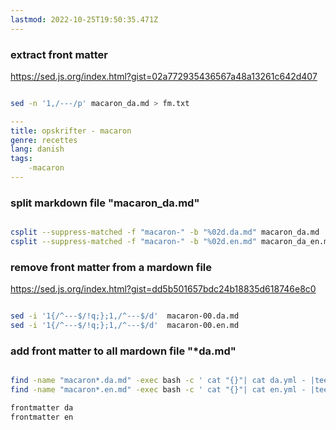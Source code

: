 ```yaml
---
lastmod: 2022-10-25T19:50:35.471Z
---
```


### extract front matter
https://sed.js.org/index.html?gist=02a772935436567a48a13261c642d407

```bash

sed -n '1,/---/p' macaron_da.md > fm.txt

```

```yaml
---
title: opskrifter - macaron
genre: recettes
lang: danish
tags:
    -macaron
---
```

### split markdown file "macaron_da.md"
```bash

csplit --suppress-matched -f "macaron-" -b "%02d.da.md" macaron_da.md '/-----/' '{*}'
csplit --suppress-matched -f "macaron-" -b "%02d.en.md" macaron_da_en.md '/-----/' '{*}'
```

### remove front matter from a mardown file
https://sed.js.org/index.html?gist=dd5b501657bdc24b18835d618746e8c0

```bash

sed -i '1{/^---$/!q;};1,/^---$/d'  macaron-00.da.md
sed -i '1{/^---$/!q;};1,/^---$/d'  macaron-00.en.md

```

### add front matter to all mardown file "*da.md"

```bash

find -name "macaron*.da.md" -exec bash -c ' cat "{}"| cat da.yml - |tee "{}" ' \;
find -name "macaron*.en.md" -exec bash -c ' cat "{}"| cat en.yml - |tee "{}" ' \;

```

```bash
frontmatter da
frontmatter en

```
